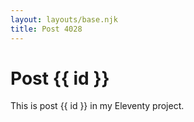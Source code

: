 ```yaml
---
layout: layouts/base.njk
title: Post 4028
---
```


# Post {{ id }}

This is post {{ id }} in my Eleventy project.
